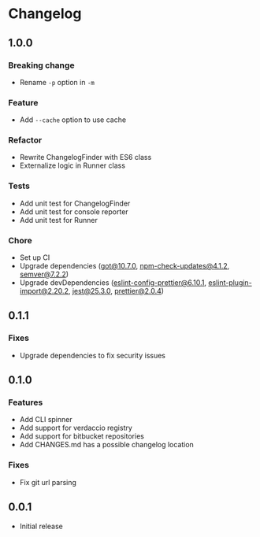 # Changelog

## 1.0.0

### Breaking change

-   Rename `-p` option in `-m`

### Feature

-   Add `--cache` option to use cache

### Refactor

-   Rewrite ChangelogFinder with ES6 class
-   Externalize logic in Runner class

### Tests

-   Add unit test for ChangelogFinder
-   Add unit test for console reporter
-   Add unit test for Runner

### Chore

-   Set up CI
-   Upgrade dependencies (got@10.7.0, npm-check-updates@4.1.2, semver@7.2.2)
-   Upgrade devDependencies (eslint-config-prettier@6.10.1, eslint-plugin-import@2.20.2, jest@25.3.0, prettier@2.0.4)

## 0.1.1

### Fixes

-   Upgrade dependencies to fix security issues

## 0.1.0

### Features

-   Add CLI spinner
-   Add support for verdaccio registry
-   Add support for bitbucket repositories
-   Add CHANGES.md has a possible changelog location

### Fixes

-   Fix git url parsing

## 0.0.1

-   Initial release
